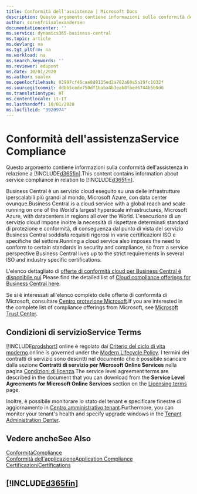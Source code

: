```yaml
---
title: Conformità dell'assistenza | Microsoft Docs
description: Questo argomento contiene informazioni sulla conformità dell'assistenza in relazione a Business Central.
author: sorenfriisalexandersen
documentationcenter: ''
ms.service: dynamics365-business-central
ms.topic: article
ms.devlang: na
ms.tgt_pltfrm: na
ms.workload: na
ms.search.keywords: ''
ms.reviewer: edupont
ms.date: 10/01/2020
ms.author: soalex
ms.openlocfilehash: 03987cf45cae8d8115ed2a782a60a5a19fc1032f
ms.sourcegitcommit: ddbb5cede750df1baba4b3eab8fbed6744b5b9d6
ms.translationtype: HT
ms.contentlocale: it-IT
ms.lasthandoff: 10/01/2020
ms.locfileid: "3920974"
---
```

# <a name="service-compliance"></a><span data-ttu-id="f1d39-103">Conformità dell'assistenza</span><span class="sxs-lookup"><span data-stu-id="f1d39-103">Service Compliance</span></span>
<span data-ttu-id="f1d39-104">Questo argomento contiene informazioni sulla conformità dell'assistenza in relazione a [!INCLUDE[d365fin](../includes/d365fin_md.md)].</span><span class="sxs-lookup"><span data-stu-id="f1d39-104">This content contains information about service compliance in relation to [!INCLUDE[d365fin](../includes/d365fin_md.md)].</span></span>  

<span data-ttu-id="f1d39-105">Business Central è un servizio cloud eseguito su una delle infrastrutture iperscalabili più grandi al mondo, Microsoft Azure, con data center ovunque.</span><span class="sxs-lookup"><span data-stu-id="f1d39-105">Business Central is a cloud service with a global reach and scale running on one of the World's largest hyperscale infrastructures, Microsoft Azure, with datacenters in regions all over the World.</span></span> <span data-ttu-id="f1d39-106">L'esecuzione di un servizio cloud impone inoltre la necessità di rispettare determinati standard di protezione e conformità, di conseguenza dal punto di vista del servizio Business Central soddisfa requisiti rigorosi in varie certificazioni ISO e specifiche del settore.</span><span class="sxs-lookup"><span data-stu-id="f1d39-106">Running a cloud service also imposes the need to conform to certain standards in security and compliance, so from a service perspective Business Central lives up to the strict requirements in several ISO and industry specific certifications.</span></span>

<span data-ttu-id="f1d39-107">L'elenco dettagliato di [offerte di conformità cloud per Business Central è disponibile qui](https://aka.ms/d365-compliance-list).</span><span class="sxs-lookup"><span data-stu-id="f1d39-107">Please find the detailed list of [Cloud compliance offerings for Business Central here](https://aka.ms/d365-compliance-list).</span></span>

<span data-ttu-id="f1d39-108">Se si è interessati all'elenco completo delle offerte di conformità di Microsoft, consultare [Centro protezione Microsoft](https://www.microsoft.com/trustcenter/compliance/complianceofferings).</span><span class="sxs-lookup"><span data-stu-id="f1d39-108">If you are interested in the complete list of compliance offerings from Microsoft, see [Microsoft Trust Center](https://www.microsoft.com/trustcenter/compliance/complianceofferings).</span></span>

## <a name="service-terms"></a><span data-ttu-id="f1d39-109">Condizioni di servizio</span><span class="sxs-lookup"><span data-stu-id="f1d39-109">Service Terms</span></span>

[!INCLUDE[prodshort](../includes/prodshort.md)] <span data-ttu-id="f1d39-110">online è regolato dai [Criterio del ciclo di vita moderno](https://support.microsoft.com/help/30881/modern-lifecycle-policy).</span><span class="sxs-lookup"><span data-stu-id="f1d39-110">online is governed under the [Modern Lifecycle Policy](https://support.microsoft.com/help/30881/modern-lifecycle-policy).</span></span> <span data-ttu-id="f1d39-111">I termini dei contratti di servizio sono descritti nel documento che è possibile scaricare dalla sezione **Contratti di servizio per Microsoft Online Services** nella pagina [Condizioni di licenza](https://www.microsoft.com/licensing/product-licensing/products).</span><span class="sxs-lookup"><span data-stu-id="f1d39-111">The service level agreement terms are described in the document that you can download from the **Service Level Agreements for Microsoft Online Services** section on the [Licensing terms](https://www.microsoft.com/licensing/product-licensing/products) page.</span></span>  

<span data-ttu-id="f1d39-112">Inoltre, è possibile monitorare lo stato del tenant e specificare finestre di aggiornamento in [Centro amministrativo tenant](/dynamics365/business-central/dev-itpro/administration/tenant-admin-center).</span><span class="sxs-lookup"><span data-stu-id="f1d39-112">Furthermore, you can monitor your tenant's health and specify upgrade windows in the [Tenant Administration Center](/dynamics365/business-central/dev-itpro/administration/tenant-admin-center).</span></span>  

## <a name="see-also"></a><span data-ttu-id="f1d39-113">Vedere anche</span><span class="sxs-lookup"><span data-stu-id="f1d39-113">See Also</span></span>

[<span data-ttu-id="f1d39-114">Conformità</span><span class="sxs-lookup"><span data-stu-id="f1d39-114">Compliance</span></span>](compliance-overview.md)  
[<span data-ttu-id="f1d39-115">Conformità dell'applicazione</span><span class="sxs-lookup"><span data-stu-id="f1d39-115">Application Compliance</span></span>](compliance-application-compliance.md)  
[<span data-ttu-id="f1d39-116">Certificazioni</span><span class="sxs-lookup"><span data-stu-id="f1d39-116">Certifications</span></span>](compliance-certifications.md)  

## [!INCLUDE[d365fin](../includes/free_trial_md.md)]  
